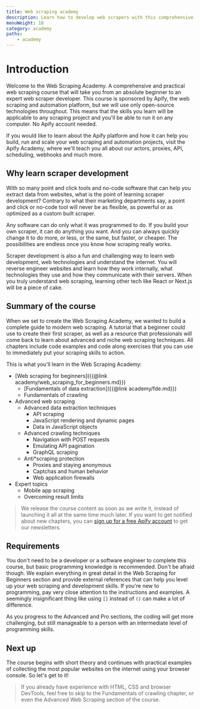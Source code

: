 ```yaml
---
title: Web scraping academy
description: Learn how to develop web scrapers with this comprehensive and practical course. From beginner to expert.
menuWeight: 18
category: academy
paths:
    - academy
---
```


# [](#introduction) Introduction

Welcome to the Web Scraping Academy. A comprehensive and practical web scraping course that will take you from an absolute beginner to an expert web scraper developer. This course is sponsored by Apify, the web scraping and automation platform, but we will use only open-source technologies throughout. This means that the skills you learn will be applicable to any scraping project and you'll be able to run it on any computer. No Apify account needed.

If you would like to learn about the Apify platform and how it can help you build, run and scale your web scraping and automation projects, visit the Apify Academy, where we'll teach you all about our actors, proxies, API, scheduling, webhooks and much more.

## [](#why-learn) Why learn scraper development

With so many point and click tools and no-code software that can help you extract data from websites, what is the point of learning scraper development? Contrary to what their marketing departments say, a point and click or no-code tool will never be as flexible, as powerful or as optimized as a custom built scraper.

Any software can do only what it was programmed to do. If you build your own scraper, it can do anything you want. And you can always quickly change it to do more, or less, or the same, but faster, or cheaper. The possibilities are endless once you know how scraping really works.

Scraper development is also a fun and challenging way to learn web development, web technologies and understand the internet. You will reverse engineer websites and learn how they work internally, what technologies they use and how they communicate with their servers. When you truly understand web scraping, learning other tech like React or Next.js will be a piece of cake.

## [](#summary) Summary of the course

When we set to create the Web Scraping Academy, we wanted to build a complete guide to modern web scraping. A tutorial that a beginner could use to create their first scraper, as well as a resource that professionals will come back to learn about advanced and niche web scraping techniques. All chapters include code examples and code along exercises that you can use to immediately put your scraping skills to action.

This is what you'll learn in the Web Scraping Academy:

* [Web scraping for beginners]({{@link academy/web_scraping_for_beginners.md}})
  * [Fundamentals of data extraction]({{@link academy/fde.md}})
  * Fundamentals of crawling
* Advanced web scraping
  * Advanced data extraction techniques
    * API scraping
    * JavaScript rendering and dynamic pages
    * Data in JavaScript objects
  * Advanced crawling techniques
    * Navigation with POST requests
    * Emulating API pagination
    * GraphQL scraping
  * Anti*scraping protection
    * Proxies and staying anonymous
    * Captchas and human behavior
    * Web application firewalls
* Expert topics
  * Mobile app scraping
  * Overcoming result limits

> We release the course content as soon as we write it, instead of launching it all at the same time much later. If you want to get notified about new chapters, you can [sign up for a free Apify account](https://apify.com/sign-up) to get our newsletters.

## [](#requirements) Requirements

You don't need to be a developer or a software engineer to complete this course, but basic programming knowledge is recommended. Don't be afraid though. We explain everything in great detail in the Web Scraping for Beginners section and provide external references that can help you level up your web scraping and development skills. If you're new to programming, pay very close attention to the instructions and examples. A seemingly insignificant thing like using `[]` instead of `()` can make a lot of difference.

As you progress to the Advanced and Pro sections, the coding will get more challenging, but still manageable to a person with an intermediate level of programming skills.

## [](#next) Next up

The course begins with short theory and continues with practical examples of collecting the most popular websites on the internet using your browser console. So let's get to it!

> If you already have experience with HTML, CSS and browser DevTools, feel free to skip to the Fundamentals of crawling chapter, or even the Advanced Web Scraping section of the course.
